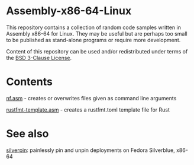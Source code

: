 # Assembly-x86-64-Linux

This repository contains a collection of random code samples written in Assembly x86-64 for Linux. They may be useful but are perhaps too small to be published as stand-alone programs or require more development.

Content of this repository can be used and/or redistributed under terms of the [BSD 3-Clause License](https://github.com/piotrbajdek/Assembly-x86-64-Linux/blob/main/LICENSE).

# Contents

[nf.asm](https://github.com/piotrbajdek/Assembly-x86-64-Linux/blob/main/nf.asm) - creates or overwrites files given as command line arguments

[rustfmt-template.asm](https://github.com/piotrbajdek/Assembly-x86-64-Linux/blob/main/rustfmt-template.asm) - creates a rustfmt.toml template file for Rust

# See also

[silverpin](https://github.com/piotrbajdek/silverpin): painlessly pin and unpin deployments on Fedora Silverblue, x86-64
